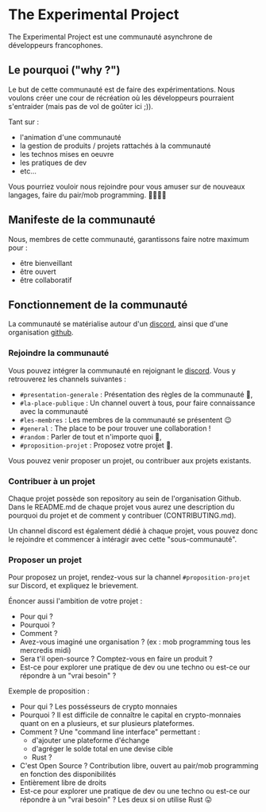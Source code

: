 # The Experimental Project

The Experimental Project est une communauté asynchrone de développeurs francophones.

## Le pourquoi ("why ?")

Le but de cette communauté est de faire des expérimentations. Nous voulons créer une cour de récréation où les développeurs pourraient s'entraider (mais pas de vol de goûter ici ;)).

Tant sur :

- l'animation d'une communauté
- la gestion de produits / projets rattachés à la communauté
- les technos mises en oeuvre
- les pratiques de dev
- etc...

Vous pourriez vouloir nous rejoindre pour vous amuser sur de nouveaux langages, faire du pair/mob programming. 🧑‍💻👩‍💻

## Manifeste de la communauté

Nous, membres de cette communauté, garantissons faire notre maximum pour :

- être bienveillant
- être ouvert
- être collaboratif

## Fonctionnement de la communauté

La communauté se matérialise autour d'un [discord](https://discord.gg/PZaEc6B), ainsi que d'une organisation [github](https://github.com/orgs/TheExperimentalProject/).

### Rejoindre la communauté

Vous pouvez intégrer la communauté en rejoignant le [discord](https://discord.gg/PZaEc6B). Vous y retrouverez les channels suivantes :

- `#presentation-generale` : Présentation des règles de la communauté 🤝,
- `#la-place-publique` : Un channel ouvert à tous, pour faire connaissance avec la communauté
- `#les-membres` : Les membres de la communauté se présentent 😉
- `#general` : The place to be pour trouver une collaboration !
- `#random` : Parler de tout et n'importe quoi 🤪,
- `#proposition-projet` : Proposez votre projet 👐.

Vous pouvez venir proposer un projet, ou contribuer aux projets existants.

### Contribuer à un projet

Chaque projet possède son repository au sein de l'organisation Github.
Dans le README.md de chaque projet vous aurez une description du pourquoi du projet et de comment y contribuer (CONTRIBUTING.md).

Un channel discord est également dédié à chaque projet, vous pouvez donc le rejoindre et commencer à intéragir avec cette "sous-communauté".

### Proposer un projet

Pour proposez un projet, rendez-vous sur la channel `#proposition-projet` sur Discord, et expliquez le brievement.

Énoncer aussi l'ambition de votre projet :

- Pour qui ?
- Pourquoi ?
- Comment ?
- Avez-vous imaginé une organisation ? (ex : mob programming tous les mercredis midi)
- Sera t'il open-source ? Comptez-vous en faire un produit ?
- Est-ce pour explorer une pratique de dev ou une techno ou est-ce our répondre à un "vrai besoin" ?

Exemple de proposition :

- Pour qui ? Les possésseurs de crypto monnaies
- Pourquoi ? Il est difficile de connaître le capital en crypto-monnaies quant on en a plusieurs, et sur plusieurs plateformes.
- Comment ? Une "command line interface" permettant :
  - d'ajouter une plateforme d'échange
  - d'agréger le solde total en une devise cible
  - Rust ?
- C'est Open Source ? Contribution libre, ouvert au pair/mob programming en fonction des disponibilités
- Entièrement libre de droits
- Est-ce pour explorer une pratique de dev ou une techno ou est-ce our répondre à un "vrai besoin" ? Les deux si on utilise Rust 😛
